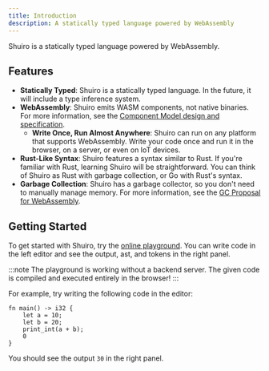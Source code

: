 ```yaml
---
title: Introduction
description: A statically typed language powered by WebAssembly
---
```


Shuiro is a statically typed language powered by WebAssembly.

## Features

- **Statically Typed**: Shuiro is a statically typed language. In the future, it will include a type inference system.
- **WebAssembly**: Shuiro emits WASM components, not native binaries. For more information, see the [Component Model design and specification](https://github.com/WebAssembly/component-model).
  - **Write Once, Run Almost Anywhere**: Shuiro can run on any platform that supports WebAssembly. Write your code once and run it in the browser, on a server, or even on IoT devices.
- **Rust-Like Syntax**: Shuiro features a syntax similar to Rust. If you're familiar with Rust, learning Shuiro will be straightforward. You can think of Shuiro as Rust with garbage collection, or Go with Rust's syntax.
- **Garbage Collection**: Shuiro has a garbage collector, so you don't need to manually manage memory. For more information, see the [GC Proposal for WebAssembly](https://github.com/WebAssembly/gc).

## Getting Started

To get started with Shuiro, try the [online playground](/playground/). You can write code in the left editor and see the output, ast, and tokens in the right panel.

:::note
The playground is working without a backend server. The given code is compiled and executed entirely in the browser!
:::

For example, try writing the following code in the editor:

```shuiro
fn main() -> i32 {
    let a = 10;
    let b = 20;
    print_int(a + b);
    0
}
```

You should see the output `30` in the right panel.
